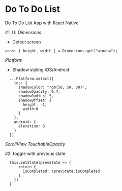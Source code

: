 # Do To Do List
Do To Do List App with React Native

#1. UI
*Dimensions*
- Detect screen
```
const { height, width } = Dimensions.get("window");
```

*Platform*
- Shadow styling iOS/Android
```
  ...Platform.select({
    ios: {
      shadowColor: "rgb(50, 50, 50)",
      shadowOpacity: 0.7,
      shadowRadius: 5,
      shadowOffset: {
        height: -1,
        width:0
      }
    },
    android: {
      elevation: 3
    }
  })
```

*ScrollView*
*TouchableOpacity*


#2. toggle with previous state
```
  this.setState(prevState => {
      return {
        isCompleted: !prevState.isCompleted
      }
    })
  }
```